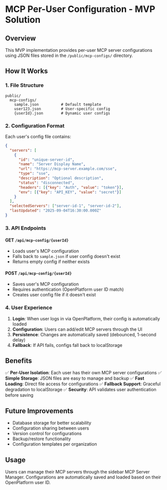 # MCP Per-User Configuration - MVP Solution

## Overview

This MVP implementation provides per-user MCP server configurations using JSON files stored in the `/public/mcp-configs/` directory.

## How It Works

### 1. File Structure
```
public/
  mcp-configs/
    sample.json          # Default template
    user123.json         # User-specific config
    {userId}.json        # Dynamic user configs
```

### 2. Configuration Format
Each user's config file contains:
```json
{
  "servers": [
    {
      "id": "unique-server-id",
      "name": "Server Display Name",
      "url": "https://mcp-server.example.com/sse",
      "type": "sse",
      "description": "Optional description",
      "status": "disconnected",
      "headers": [{"key": "Auth", "value": "token"}],
      "env": [{"key": "API_KEY", "value": "secret"}]
    }
  ],
  "selectedServers": ["server-id-1", "server-id-2"],
  "lastUpdated": "2025-09-04T16:30:00.000Z"
}
```

### 3. API Endpoints

#### GET `/api/mcp-config/{userId}`
- Loads user's MCP configuration
- Falls back to `sample.json` if user config doesn't exist
- Returns empty config if neither exists

#### POST `/api/mcp-config/{userId}`
- Saves user's MCP configuration
- Requires authentication (OpenPlatform user ID match)
- Creates user config file if it doesn't exist

### 4. User Experience

1. **Login**: When user logs in via OpenPlatform, their config is automatically loaded
2. **Configuration**: Users can add/edit MCP servers through the UI
3. **Persistence**: Changes are automatically saved (debounced, 1-second delay)
4. **Fallback**: If API fails, configs fall back to localStorage

## Benefits

✅ **Per-User Isolation**: Each user has their own MCP server configurations
✅ **Simple Storage**: JSON files are easy to manage and backup
✅ **Fast Loading**: Direct file access for configurations
✅ **Fallback Support**: Graceful degradation to localStorage
✅ **Security**: API validates user authentication before saving

## Future Improvements

- Database storage for better scalability
- Configuration sharing between users
- Version control for configurations
- Backup/restore functionality
- Configuration templates per organization

## Usage

Users can manage their MCP servers through the sidebar MCP Server Manager. Configurations are automatically saved and loaded based on their OpenPlatform user ID.
